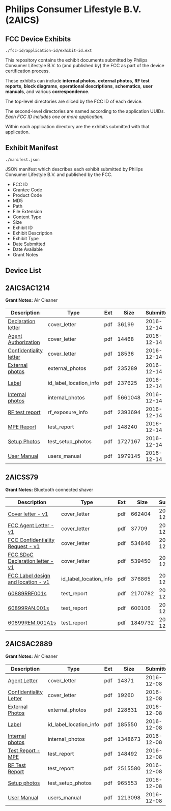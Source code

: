 # Philips Consumer Lifestyle B.V. (2AICS)
## FCC Device Exhibits

```
./fcc-id/application-id/exhibit-id.ext
```

This repository contains the exhibit documents submitted by Philips Consumer Lifestyle B.V. to (and published by) the FCC as part of the device certification process.

These exhibits can include **internal photos**, **external photos**, **RF test reports**, **block diagrams**, **operational descriptions**, **schematics**, **user manuals**, and various **correspondence**.

The top-level directories are sliced by the FCC ID of each device.

The second-level directories are named according to the application UUIDs. *Each FCC ID includes one or more application.*

Within each application directory are the exhibits submitted with that application. 

## Exhibit Manifest

```
./manifest.json
```

JSON manifest which describes each exhibit submitted by Philips Consumer Lifestyle B.V. and published by the FCC.

- FCC ID
- Grantee Code
- Product Code
- MD5
- Path
- File Extension
- Content Type
- Size
- Exhibit ID
- Exhibit Description
- Exhibit Type
- Date Submitted
- Date Available
- Grant Notes

## Device List
## 2AICSAC1214
**Grant Notes:** Air Cleaner

| Description | Type | Ext | Size | Submitted | Available |
| ----------- | ---- | --- | ---- | --------- | --------- |
| [Declaration letter](2AICSAC1214/9825f68e5b99e30edb6a523e06439c6a/3228028.pdf) | cover_letter | pdf | 36199 | 2016-12-14 | 2016-12-14 |
| [Agent Authorization](2AICSAC1214/9825f68e5b99e30edb6a523e06439c6a/3228029.pdf) | cover_letter | pdf | 14468 | 2016-12-14 | 2016-12-14 |
| [Confidentiality letter](2AICSAC1214/9825f68e5b99e30edb6a523e06439c6a/3228030.pdf) | cover_letter | pdf | 18536 | 2016-12-14 | 2016-12-14 |
| [External photos](2AICSAC1214/9825f68e5b99e30edb6a523e06439c6a/3228033.pdf) | external_photos | pdf | 235289 | 2016-12-14 | 2016-12-14 |
| [Label](2AICSAC1214/9825f68e5b99e30edb6a523e06439c6a/3228035.pdf) | id_label_location_info | pdf | 237625 | 2016-12-14 | 2016-12-14 |
| [Internal photos](2AICSAC1214/9825f68e5b99e30edb6a523e06439c6a/3228034.pdf) | internal_photos | pdf | 5661048 | 2016-12-14 | 2016-12-14 |
| [RF test report](2AICSAC1214/9825f68e5b99e30edb6a523e06439c6a/3228038.pdf) | rf_exposure_info | pdf | 2393694 | 2016-12-14 | 2016-12-14 |
| [MPE Report](2AICSAC1214/9825f68e5b99e30edb6a523e06439c6a/3228036.pdf) | test_report | pdf | 148240 | 2016-12-14 | 2016-12-14 |
| [Setup Photos](2AICSAC1214/9825f68e5b99e30edb6a523e06439c6a/3228039.pdf) | test_setup_photos | pdf | 1727167 | 2016-12-14 | 2016-12-14 |
| [User Manual](2AICSAC1214/9825f68e5b99e30edb6a523e06439c6a/3228040.pdf) | users_manual | pdf | 1979145 | 2016-12-14 | 2016-12-14 |
## 2AICSS79
**Grant Notes:** Bluetooth connected shaver

| Description | Type | Ext | Size | Submitted | Available |
| ----------- | ---- | --- | ---- | --------- | --------- |
| [Cover letter - v1](2AICSS79/aa179ba1d2fc885511c09e56ab6e94de/4553889.pdf) | cover_letter | pdf | 662404 | 2019-12-17 | 2019-12-17 |
| [FCC Agent Letter - v1](2AICSS79/aa179ba1d2fc885511c09e56ab6e94de/4553890.pdf) | cover_letter | pdf | 37709 | 2019-12-17 | 2019-12-17 |
| [FCC Confidentiality Request - v1](2AICSS79/aa179ba1d2fc885511c09e56ab6e94de/4553891.pdf) | cover_letter | pdf | 534846 | 2019-12-17 | 2019-12-17 |
| [FCC SDoC Declaration letter - v1](2AICSS79/aa179ba1d2fc885511c09e56ab6e94de/4553893.pdf) | cover_letter | pdf | 539450 | 2019-12-17 | 2019-12-17 |
| [FCC Label design and location - v1](2AICSS79/aa179ba1d2fc885511c09e56ab6e94de/4553892.pdf) | id_label_location_info | pdf | 376865 | 2019-12-17 | 2019-12-17 |
| [60889RRF001s](2AICSS79/aa179ba1d2fc885511c09e56ab6e94de/4553886.pdf) | test_report | pdf | 2170782 | 2019-12-17 | 2019-12-17 |
| [60899RAN.001s](2AICSS79/aa179ba1d2fc885511c09e56ab6e94de/4553887.pdf) | test_report | pdf | 600106 | 2019-12-17 | 2019-12-17 |
| [60899REM.001A1s](2AICSS79/aa179ba1d2fc885511c09e56ab6e94de/4553888.pdf) | test_report | pdf | 1849732 | 2019-12-17 | 2019-12-17 |
## 2AICSAC2889
**Grant Notes:** Air Cleaner

| Description | Type | Ext | Size | Submitted | Available |
| ----------- | ---- | --- | ---- | --------- | --------- |
| [Agent Letter](2AICSAC2889/6f24c98458c95a57d601cd7a8527c18c/3222105.pdf) | cover_letter | pdf | 14371 | 2016-12-08 | 2016-12-08 |
| [Confidentiality Letter](2AICSAC2889/6f24c98458c95a57d601cd7a8527c18c/3222106.pdf) | cover_letter | pdf | 19260 | 2016-12-08 | 2016-12-08 |
| [External Photos](2AICSAC2889/6f24c98458c95a57d601cd7a8527c18c/3222109.pdf) | external_photos | pdf | 228831 | 2016-12-08 | 2016-12-08 |
| [Label](2AICSAC2889/6f24c98458c95a57d601cd7a8527c18c/3222111.pdf) | id_label_location_info | pdf | 185550 | 2016-12-08 | 2016-12-08 |
| [Internal photos](2AICSAC2889/6f24c98458c95a57d601cd7a8527c18c/3222110.pdf) | internal_photos | pdf | 1348673 | 2016-12-08 | 2016-12-08 |
| [Test Report - MPE](2AICSAC2889/6f24c98458c95a57d601cd7a8527c18c/3222112.pdf) | test_report | pdf | 148492 | 2016-12-08 | 2016-12-08 |
| [RF Test Report](2AICSAC2889/6f24c98458c95a57d601cd7a8527c18c/3222114.pdf) | test_report | pdf | 2515580 | 2016-12-08 | 2016-12-08 |
| [Setup photos](2AICSAC2889/6f24c98458c95a57d601cd7a8527c18c/3222115.pdf) | test_setup_photos | pdf | 965553 | 2016-12-08 | 2016-12-08 |
| [User Manual](2AICSAC2889/6f24c98458c95a57d601cd7a8527c18c/3222116.pdf) | users_manual | pdf | 1213098 | 2016-12-08 | 2016-12-08 |
